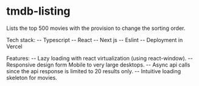 # tmdb-listing

Lists the top 500 movies with the provision to change the sorting order.

Tech stack:
-- Typescript
-- React
-- Next js
-- Eslint
-- Deployment in Vercel

Features:
-- Lazy loading with react virtualization (using react-window).
-- Responsive design form Mobile to very large desktops.
-- Async api calls since the api response is limited to 20 results only.
-- Intuitive loading skeleton for movies.
